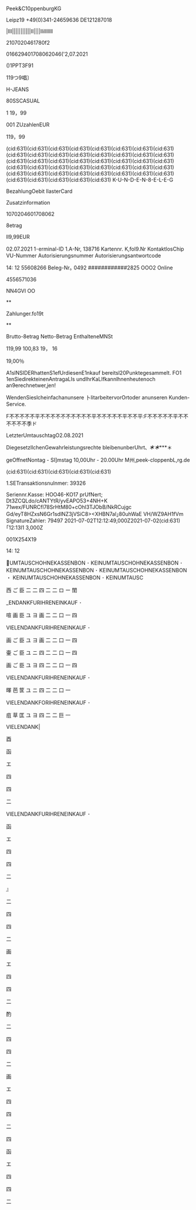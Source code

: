 Peek&C10ppenburgKG

Leipz19
+49(0)341-24659636
DE121287018

|III|||||||||||II||||llilllllll

2107020461780f2

016629401708062046('2,07.2021

()1PPT3F91

119つ9唱〕

H-JEANS

80SSCASUAL

1 19，99

001 ZUzahlenEUR

119，99

(cid:631)(cid:631)(cid:631)(cid:631)(cid:631)(cid:631)(cid:631)(cid:631)(cid:631)(cid:631)(cid:631)(cid:631)(cid:631)(cid:631)(cid:631)(cid:631)(cid:631)(cid:631)(cid:631)(cid:631)(cid:631)(cid:631)(cid:631)(cid:631)(cid:631)(cid:631)(cid:631)(cid:631)(cid:631)(cid:631)(cid:631)(cid:631)(cid:631)(cid:631)(cid:631)(cid:631)(cid:631)(cid:631)(cid:631)(cid:631)(cid:631)(cid:631)(cid:631)(cid:631)(cid:631)
K-U-N-D-E-N-8-E-L-E-G

BezahlungOebit llasterCard

Zusatzinformation

1070204601708062

8etrag

ll9,99EUR

02.07.2021
1･erminal-ID
1.A-Nr, 138716
Kartennr.
K,fol9.Nr
KontaktlosChip
VU-Nummer
Autorisierungsnummer
Autorisierungsantwortcode

14: 12
55608266
Beleg-Nr｡ 0492
############2825
OOO2
Online

4556571036

NN4GVI
OO

**

Zahlunger.fo19t

**

Brutto-8etrag
Netto-Betrag
EnthalteneMNSt

119,99
100,83
19， 16

19,00％

A1slNSIDERhattenS1efUrdiesenE1nkauf
bereitsl20Punktegesammelt.
FO1 1enSiedirekteinenAntragaLIs
undIhrKaLIfkannlhnenheutenoch
an9erechnetwer,jen!

WendenSieslcheinfachanunsere
卜litarbeitervorOrtoder anunseren
Kunden-Service.

F不不不不不平不不不不不不不不不不平不不不不不平不不平:F不不不不不平不不不不不不季ド

LetzterUmtauschtagO2.08.2021

DiegesetzllchenGewahrleistungsrechte
bleibenunberUhrt､
*************＊*****＊*********************＊

geOffnetNontag - SI]mstag
10,00Uhr - 20.00Uhr
M州,peek-cloppenbL,rg.de

(cid:631)(cid:631)(cid:631)(cid:631)(cid:631)

1.SETransaktionsnulnmer: 39326

Seriennr.Kasse: HOO46-KO17
prUfNert; Dt3ZCQLdo/cANTYtR/yvEAPO53+4NH+K
71wex/FUNRCfl78SrHtM80+cOhl3TJObB/NkRCujgc
Gd/eyT8HZxsN6Gr1sdlNZ3jVSiC8><XHBN7al｣80uhWaE
VH/WZ9AH1fVm
SignatureZahler: 79497
2021-07-02T12:12:49,000Z2021-07-02(cid:631)｢12:13I1
3,000Z

001X254X19

14: 12

UMTAUSCHOHNEKASSENBON ･ KEINUMTAUSCHOHNEKASSENBON ･ KEINUMTAUSCHOHNEKASSENBON ･ KEINUMTAUSCHOHNEKASSENBON ・ KEINUMTAUSCHOHNEKASSENBON ･ KEINUMTAUSC

西
ご
臣
二
二
四
二
二
ロ
ー
閨

_ENDANKFURIHRENEINKAUF ･

喧
画
臣
ユ
ヨ
画
二
二
口
一
四

VIELENDANKFURIHRENEINKAUF ･

画
ご
臣
ユ
ヨ
画
二
二
口
一
四

壷
ご
臣
ユ
ニ
四
二
二
口
一
四

画
ご
臣
ユ
ヨ
四
二
二
口
一
四

VIELENDANKFURIHRENEINKAUF ･

暉
芭
筐
ユ
ニ
四
二
二
口
一

VIELENDANKFORIHRENEINKAUF ･

疽
草
匡
ユ
ヨ
四
二
二
巨
一

VIELENDANK|

酉

函

エ

四

四

二

VIELENDANKFURIHRENEINKAUF ･

函

エ

四

四

二

』

二

四

四

二

画

エ

四

四

二

酌

二

四

四

二

画

エ

四

四

二

四

函

エ

四

四

二

